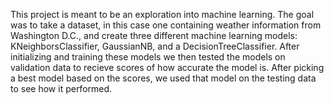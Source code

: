 This project is meant to be an exploration into machine learning. The goal was to take a dataset, in this case one containing weather information from Washington D.C., and create three different machine learning models: KNeighborsClassifier, GaussianNB, and a DecisionTreeClassifier. After initializing and training these models we then tested the models on validation data to recieve scores of how accurate the model is. After picking a best model based on the scores, we used that model on the testing data to see how it performed. 